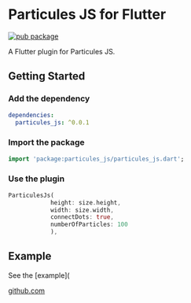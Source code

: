 # Particules JS for Flutter
[![pub package](https://img.shields.io/pub/v/particules_js.svg)](https://pub.dartlang.org/packages/particules_js)

A Flutter plugin for Particules JS.

## Getting Started

### Add the dependency

```yaml
dependencies:
  particules_js: ^0.0.1
```

### Import the package

```dart
import 'package:particules_js/particules_js.dart';
```

### Use the plugin

```dart
ParticulesJs(
            height: size.height,
            width: size.width,
            connectDots: true,
            numberOfParticles: 100
            ),
```

## Example

See the [example](

[github.com](https://github.com/mevos19/particules_js/blob/master/example/lib/main.dart)